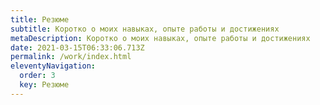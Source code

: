 ```yaml
---
title: Резюме
subtitle: Коротко о моих навыках, опыте работы и достижениях
metaDescription: Коротко о моих навыках, опыте работы и достижениях
date: 2021-03-15T06:33:06.713Z
permalink: /work/index.html
eleventyNavigation:
  order: 3
  key: Резюме
---
```

